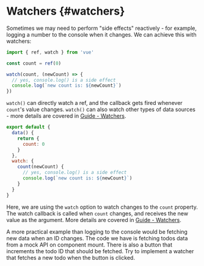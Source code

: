 # Watchers {#watchers}

Sometimes we may need to perform "side effects" reactively - for example, logging a number to the console when it changes. We can achieve this with watchers:

<div class="composition-api">

```js
import { ref, watch } from 'vue'

const count = ref(0)

watch(count, (newCount) => {
  // yes, console.log() is a side effect
  console.log(`new count is: ${newCount}`)
})
```

`watch()` can directly watch a ref, and the callback gets fired whenever `count`'s value changes. `watch()` can also watch other types of data sources - more details are covered in <a target="_blank" href="/guide/essentials/watchers.html">Guide - Watchers</a>.

</div>
<div class="options-api">

```js
export default {
  data() {
    return {
      count: 0
    }
  },
  watch: {
    count(newCount) {
      // yes, console.log() is a side effect
      console.log(`new count is: ${newCount}`)
    }
  }
}
```

Here, we are using the `watch` option to watch changes to the `count` property. The watch callback is called when `count` changes, and receives the new value as the argument. More details are covered in <a target="_blank" href="/guide/essentials/watchers.html">Guide - Watchers</a>.

</div>

A more practical example than logging to the console would be fetching new data when an ID changes. The code we have is fetching todos data from a mock API on component mount. There is also a button that increments the todo ID that should be fetched. Try to implement a watcher that fetches a new todo when the button is clicked.

